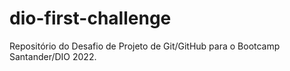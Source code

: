 # dio-first-challenge
Repositório do Desafio de Projeto de Git/GitHub para o Bootcamp Santander/DIO 2022.
